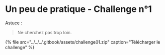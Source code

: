 # Un peu de pratique - Challenge n°1

Astuce :

> Ne cherchez pas trop loin.

{% file src="../../../.gitbook/assets/challenge01.zip" caption="Télécharger le challenge" %}



